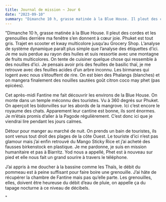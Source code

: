 ```yaml
---
title: Journal de mission ~ Jour 6
date: "2023-09-10"
summary: "Dimanche 10 h, grasse matinée à la Blue House. Il pleut des cordes et les grenouilles derrière ma fenêtre s’en donnent à cœur joie. Phuket est tout gris. "
---
```



"Dimanche 10 h, grasse matinée à la Blue House. Il pleut des cordes et les grenouilles derrière ma fenêtre s’en donnent à cœur joie. Phuket est tout gris. 
Trajet en scooter et kway multicolore jusqu’au Grocery Shop. L’analyse de système dynamique paraît plus simple que l’analyse des étiquettes d’ici. Je me suis perdue au rayon des huiles et suis ressortie avec une montagne de fruits multicolores. 
On tente de cuisiner quelque chose qui ressemble à des nouilles d’ici. Je pensais avoir pris des feuilles de basilic thaï, je me retrouve avec des feuilles acides d’un arbre inconnu. Les birmanes qui logent avec nous s’étouffent de rire. On est bien des Phalangs (blanches) et on mangera finalement des nouilles sautées goût citron coco may phet (pas epicées). 

Cet après-midi Fantine me fait découvrir les environs de la Blue House. On monte dans un temple méconnu des touristes. Vu à 360 degrés sur Phuket. On aperçoit les bidonvilles sur les abords de la mangrove. 
Ici c’est encore le royaume des chats. Apparement leur cantine est bonne, ils sont énormes. Je m’étais promis d’aller à la Pagode régulièrement. C’est donc ici que je viendrai lire pendant les jours calmes. 

Détour pour manger au marché de nuit. On prends un bain de touristes, ils sont venus tout droit des plages de la côte Ouest. Le touriste d’ici n’est pas glamour mais j’ai enfin retrouvé du Mango Sticky Rice et j’ai acheté des fausses birkenstock en plastique. Je me pardonne, je suis en mission humanitaire et pas à Biarritz. Yod nous a appellé, Phet est à nouveau sur pied et elle nous fait un grand sourire à travers le téléphone. 

J’ai appris à me doucher à la bassine comme les Thaïs, le débit du pommeau est à peine suffisant pour faire boire une grenouille. J’ai hâte de récupérer la chambre de Fantine mais pas qu’elle parte. Les grenouilles, elles, doivent être heureuse du débit d’eau de pluie, on appelle ça du tapage nocturne à ce niveau de décibels. 

"
